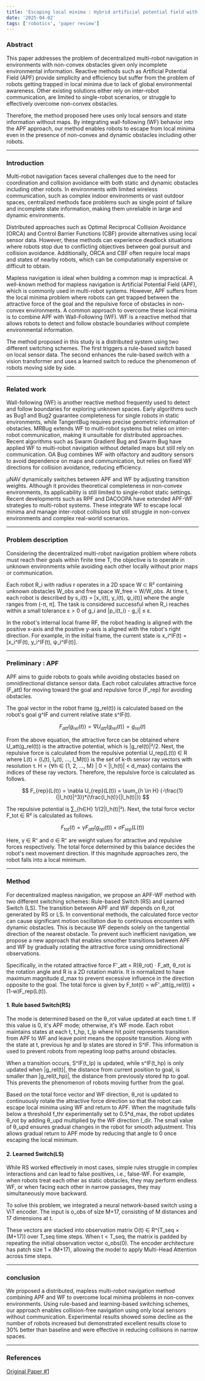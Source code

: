 ```yaml
---
title: 'Escaping local minima : Hybrid artificial potential field with wall-follower for Decentralized multi robot navigation'
date: '2025-04-02'
tags: ['robotics', 'paper review']
---
```


### Abstract

This paper addresses the problem of decentralized multi-robot navigation in environments with non-convex obstacles given only incomplete environmental information. Reactive methods such as Artificial Potential Field (APF) provide simplicity and efficiency but suffer from the problem of robots getting trapped in local minima due to lack of global environmental awareness. Other existing solutions either rely on inter-robot communication, are limited to single-robot scenarios, or struggle to effectively overcome non-convex obstacles.

Therefore, the method proposed here uses only local sensors and state information without maps. By integrating wall-following (WF) behavior into the APF approach, our method enables robots to escape from local minima even in the presence of non-convex and dynamic obstacles including other robots.

---

### Introduction

Multi-robot navigation faces several challenges due to the need for coordination and collision avoidance with both static and dynamic obstacles including other robots. In environments with limited wireless communication, such as complex indoor environments or vast outdoor spaces, centralized methods face problems such as single point of failure and incomplete state information, making them unreliable in large and dynamic environments.

Distributed approaches such as Optimal Reciprocal Collision Avoidance (ORCA) and Control Barrier Functions (CBF) provide alternatives using local sensor data. However, these methods can experience deadlock situations where robots stop due to conflicting objectives between goal pursuit and collision avoidance. Additionally, ORCA and CBF often require local maps and states of nearby robots, which can be computationally expensive or difficult to obtain.

Mapless navigation is ideal when building a common map is impractical. A well-known method for mapless navigation is Artificial Potential Field (APF), which is commonly used in multi-robot systems. However, APF suffers from the local minima problem where robots can get trapped between the attractive force of the goal and the repulsive force of obstacles in non-convex environments. A common approach to overcome these local minima is to combine APF with Wall-Following (WF). WF is a reactive method that allows robots to detect and follow obstacle boundaries without complete environmental information.

The method proposed in this study is a distributed system using two different switching schemes. The first triggers a rule-based switch based on local sensor data. The second enhances the rule-based switch with a vision transformer and uses a learned switch to reduce the phenomenon of robots moving side by side.

---

### Related work

Wall-following (WF) is another reactive method frequently used to detect and follow boundaries for exploring unknown spaces. Early algorithms such as Bug1 and Bug2 guarantee completeness for single robots in static environments, while TangentBug requires precise geometric information of obstacles. MRBug extends WF to multi-robot systems but relies on inter-robot communication, making it unsuitable for distributed approaches. Recent algorithms such as Swarm Gradient Bug and Swarm Bug have applied WF to multi-robot navigation without detailed maps but still rely on communication. OA Bug combines WF with olfactory and auditory sensors to avoid dependence on maps and communication, but relies on fixed WF directions for collision avoidance, reducing efficiency.

µNAV dynamically switches between APF and WF by adjusting transition weights. Although it provides theoretical completeness in non-convex environments, its applicability is still limited to single-robot static settings. Recent developments such as RPF and DACOOPA have extended APF-WF strategies to multi-robot systems. These integrate WF to escape local minima and manage inter-robot collisions but still struggle in non-convex environments and complex real-world scenarios.

---

### Problem description

Considering the decentralized multi-robot navigation problem where robots must reach their goals within finite time T, the objective is to operate in unknown environments while avoiding each other locally without prior maps or communication.

Each robot R_i with radius r operates in a 2D space W ⊂ R² containing unknown obstacles W_obs and free space W_free = W/W_obs. At time t, each robot is described by s_i(t) = [x_i(t), y_i(t), ψ_i(t)] where the angle ranges from (-π, π]. The task is considered successful when R_i reaches within a small tolerance ε > 0 of g_i and |p_i(t_i) - g_i| ≤ ε.

In the robot's internal local frame RF, the robot heading is aligned with the positive x-axis and the positive y-axis is aligned with the robot's right direction. For example, in the initial frame, the current state is x_i^IF(t) = [x_i^IF(t), y_i^IF(t), ψ_i^IF(t)].

---

### Preliminary : APF

APF aims to guide robots to goals while avoiding obstacles based on omnidirectional distance sensor data. Each robot calculates attractive force (F_att) for moving toward the goal and repulsive force (F_rep) for avoiding obstacles.

The goal vector in the robot frame (g_rel(t)) is calculated based on the robot's goal g^IF and current relative state s^IF(t).

$$
F_{att}(g_{rel}(t)) = \nabla U_{att}(g_{rel}(t))=g_{rel}(t)
$$

From the above equation, the attractive force can be obtained where U_att(g_rel(t)) is the attractive potential, which is |g_rel(t)|²/2. Next, the repulsive force is calculated from the repulsive potential U_rep(L(t)) ∈ R where L(t) = {l₁(t), l₂(t), ..., l_M(t)} is the set of k-th sensor ray vectors with resolution τ. H = {∀h ∈ {1, 2, ..., M} | 0 < |l_h(t)| < d_max} contains the indices of these ray vectors. Therefore, the repulsive force is calculated as follows.

$$
F_{rep}(L(t)) = \nabla U_{rep}(L(t)) = \sum_{h \in H} (-\frac{1}{|l_h(t)|^3})*(\frac{l_h(t)}{|l_h(t)|})
$$

The repulsive potential is ∑_{h∈H} 1/(2|l_h(t)|²). Next, the total force vector F_tot ∈ R² is calculated as follows.

$$
F_{tot}(t)=\gamma F_{att}(g_{rel}(t))+\sigma F_{rep}(L(t))
$$

Here, γ ∈ R⁺ and σ ∈ R⁺ are weight values for attractive and repulsive forces respectively. The total force determined by this balance decides the robot's next movement direction. If this magnitude approaches zero, the robot falls into a local minimum.

---

### Method

For decentralized mapless navigation, we propose an APF-WF method with two different switching schemes: Rule-based Switch (RS) and Learned Switch (LS). The transition between APF and WF depends on θ_rot generated by RS or LS. In conventional methods, the calculated force vector can cause significant motion oscillation due to continuous encounters with dynamic obstacles. This is because WF depends solely on the tangential direction of the nearest obstacle. To prevent such inefficient navigation, we propose a new approach that enables smoother transitions between APF and WF by gradually rotating the attractive force using omnidirectional observations.

Specifically, in the rotated attractive force F'_att = R(θ_rot) · F_att, θ_rot is the rotation angle and R is a 2D rotation matrix. It is normalized to have maximum magnitude d_max to prevent excessive influence in the direction opposite to the goal. The total force is given by F_tot(t) = wF'_att(g_rel(t)) + (1-w)F_rep(L(t)).

#### 1. Rule based Switch(RS)

The mode is determined based on the θ_rot value updated at each time t. If this value is 0, it's APF mode; otherwise, it's WF mode. Each robot maintains states at each t, t_hp, t_lp where hit point represents transition from APF to WF and leave point means the opposite transition. Along with the state at t, previous hp and lp states are stored in S^IF. This information is used to prevent robots from repeating loop paths around obstacles.

When a transition occurs, S^IF(t_lp) is updated, while s^IF(t_hp) is only updated when |g_rel(t)|, the distance from current position to goal, is smaller than |g_rel(t_hp)|, the distance from previously stored hp to goal. This prevents the phenomenon of robots moving further from the goal.

Based on the total force vector and WF direction, θ_rot is updated to continuously rotate the attractive force direction so that the robot can escape local minima using WF and return to APF. When the magnitude falls below a threshold f_thr experimentally set to 0.5*d_max, the robot updates θ_rot by adding θ_upd multiplied by the WF direction I_dir. The small value of θ_upd ensures gradual changes in the robot for smooth adjustment. This allows gradual return to APF mode by reducing that angle to 0 once escaping the local minimum.

#### 2. Learned Switch(LS)

While RS worked effectively in most cases, simple rules struggle in complex interactions and can lead to false positives, i.e., false-WF. For example, when robots treat each other as static obstacles, they may perform endless WF, or when facing each other in narrow passages, they may simultaneously move backward.

To solve this problem, we integrated a neural network-based switch using a ViT encoder. The input is o_obs of size M+17, consisting of M distances and 17 dimensions at t.

These vectors are stacked into observation matrix O(t) ∈ R^(T_seq × (M+17)) over T_seq time steps. When t < T_seq, the matrix is padded by repeating the initial observation vector o_obs(0). The encoder architecture has patch size 1 × (M+17), allowing the model to apply Multi-Head Attention across time steps.

---

### conclusion

We proposed a distributed, mapless multi-robot navigation method combining APF and WF to overcome local minima problems in non-convex environments. Using rule-based and learning-based switching schemes, our approach enables collision-free navigation using only local sensors without communication. Experimental results showed some decline as the number of robots increased but demonstrated excellent results close to 30% better than baseline and were effective in reducing collisions in narrow spaces.

---

### References

[Original Paper #1](https://arxiv.org/pdf/2409.10332)



